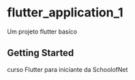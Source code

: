 # flutter_application_1

Um projeto flutter basíco

## Getting Started

curso Flutter para iniciante da SchoolofNet

